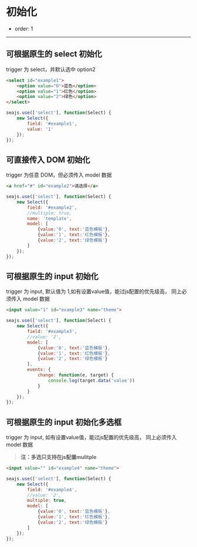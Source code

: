 # 初始化

- order: 1

----

<script>
seajs.use('select.css');
</script>

## 可根据原生的 select 初始化

trigger 为 select，并默认选中 option2

````html
<select id="example1">
    <option value="0">蓝色</option>
    <option value="1">红色</option>
    <option value="2">绿色</option>
</select>
````

````javascript
seajs.use(['select'], function(Select) {
    new Select({
        field: '#example1',
        value: '1'
    });
});
````


## 可直接传入 DOM 初始化

trigger 为任意 DOM，但必须传入 model 数据

````html
<a href="#" id="example2">请选择</a>
````

````javascript
seajs.use(['select'], function(Select) {
    new Select({
        field: '#example2',
        //multiple: true,
        name: 'template',
        model: [
            {value:'0', text:'蓝色模板'},
            {value:'1', text:'红色模板'},
            {value:'2', text:'绿色模板'}
        ]
    });
});
````

## 可根据原生的 input 初始化

trigger 为 input, 默认值为 1,如有设置value值，能过js配置的优先级高， 同上必须传入 model 数据

````html
<input value="1" id="example3" name="theme">
````

````javascript
seajs.use(['select'], function(Select) {
    new Select({
        field: '#example3',
        //value: '2',
        model: [
            {value:'0', text:'蓝色模板'},
            {value:'1', text:'红色模板'},
            {value:'2', text:'绿色模板'}
        ],
        events: {
            change: function(e, target) {
                console.log(target.data('value'))
            }
        }
    });
});
````

## 可根据原生的 input 初始化多选框

trigger 为 input, 如有设置value值，能过js配置的优先级高， 同上必须传入 model 数据

> **注：多选只支持在js配置mulitple**

````html
<input value="" id="example4" name="theme">
````

````javascript
seajs.use(['select'], function(Select) {
    new Select({
        field: '#example4',
        //value: '2',
        multiple: true,
        model: [
            {value:'0', text:'蓝色模板'},
            {value:'1', text:'红色模板'},
            {value:'2', text:'绿色模板'}
        ]
    });
});
````

